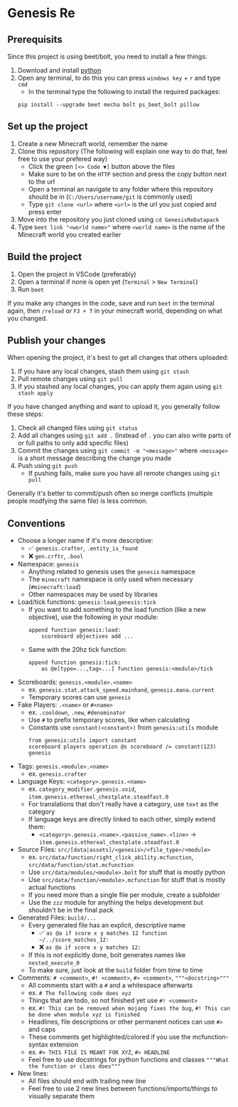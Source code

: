 # Genesis Re

## Prerequisits

Since this project is using beet/bolt, you need to install a few things:
1. Download and install [python](https://www.python.org)
2. Open any terminal, to do this you can press `windows key` + `r` and type `cmd`
    - In the terminal type the following to install the required packages:
    ```
    pip install --upgrade beet mecha bolt ps_beet_bolt pillow
    ```

## Set up the project

1. Create a new Minecraft world, remember the name
2. Clone this repository (The following will explain one way to do that, feel free to use your prefered way)
    - Click the green `[<> Code ▼]` button above the files
    - Make sure to be on the `HTTP` section and press the copy button next to the url
    - Open a terminal an navigate to any folder where this repository should be in (`C:/Users/username/git` is commonly used)
    - Type `git clone <url>` where `<url>` is the url you just copied and press enter
3. Move into the repository you just cloned using `cd GenesisReDatapack`
4. Type `beet link "<world name>"` where `<world name>` is the name of the Minecraft world you created earlier

## Build the project

1. Open the project in VSCode (preferably)
2. Open a terminal if none is open yet (`Terminal` > `New Terminal`)
3. Run `beet`

If you make any changes in the code, save and run `beet` in the terminal again, then `/reload` or `F3 + T` in your minecraft world, depending on what you changed.

## Publish your changes

When opening the project, it's best to get all changes that others uploaded:
1. If you have any local changes, stash them using `git stash`
2. Pull remote changes using `git pull`
3. If you stashed any local changes, you can apply them again using `git stash apply`

If you have changed anything and want to upload it, you generally follow these steps:
1. Check all changed files using `git status`
2. Add all changes using `git add .` (Instead of `.` you can also write parts of or full paths to only add specific files)
3. Commit the changes using `git commit -m "<message>"` where `<message>` is a short message describing the change you made
4. Push using `git push`
    - If pushing fails, make sure you have all remote changes using `git pull`

Generally it's better to commit/push often so merge conflicts (multiple people modfying the same file) is less common.

## Conventions

- Choose a longer name if it's more descriptive:
    - :white_check_mark: `genesis.crafter`, `.entity_is_found`
    - :x: `gen.crftr`, `.bool`
- Namespace: `genesis`
    - Anything related to genesis uses the `genesis` namespace
    - The `minecraft` namespace is only used when necessary (`#minecraft:load`)
    - Other namespaces may be used by libraries
- Load/tick functions: `genesis:load`,`genesis:tick`
    - If you want to add something to the load function (like a new objective), use the following in your module:
        ```mcfunction
        append function genesis:load:
            scoreboard objectives add ...
        ```
    - Same with the 20hz tick function:
        ```mcfunction
        append function genesis:tick:
            as @e[type=...,tag=...] function genesis:<module>/tick
        ```
- Scoreboards: `genesis.<module>.<name>`
    - ex. `genesis.stat.attack_speed.mainhand`, `genesis.mana.current`
    - Temporary scores can use `genesis`
- Fake Players: `.<name>` or `#<name>`
    - ex. `.cooldown`, `.new`, `#denominator`
    - Use `#` to prefix temporary scores, like when calculating
    - Constants use `constant(<constant>)` from `genesis:utils` module
        ```mcfunction
        from genesis:utils import constant
        scoreboard players operation @s scoreboard /= constant(123) genesis
        ```
- Tags: `genesis.<module>.<name>`
    - ex. `genesis.crafter`
- Language Keys: `<category>.genesis.<name>`
    - ex. `category_modifier.genesis.void`, `item.genesis.ethereal_chestplate.steadfast.0`
    - For translations that don't really have a category, use `text` as the category
    - If language keys are directly linked to each other, simply extend them:
        - `<category>.genesis.<name>.<passive_name>.<line>` -> `item.genesis.ethereal_chestplate.steadfast.0`
- Source Files: `src/[data|assets]/<genesis>/<file_type>/<module>`
    - ex. `src/data/function/right_click_ability.mcfunction`, `src/data/function/stat.mcfunction`
    - Use `src/data/modules/<module>.bolt` for stuff that is mostly python
    - Use `src/data/function/<module>.mcfunction` for stuff that is mostly actual functions
    - If you need more than a single file per module, create a subfolder
    - Use the `zzz` module for anything the helps development but shouldn't be in the final pack
- Generated Files: `build/...`
    - Every generated file has an explicit, descriptive name
        - :white_check_mark: `as @a if score x y matches 12 function ~/../score_matches_12:`
        - :x: `as @a if score x y matches 12:`
    - If this is not explicitly done, bolt generates names like `nested_execute_0`
    - To make sure, just look at the `build` folder from time to time
- Comments: `# <comment>`, `#! <comment>`, `#> <comment>`, `"""<docstring>"""`
    - All comments start with a `#` and a whitespace afterwarts
    - ex. `# The following code does xyz`
    - Things that are todo, so not finished yet use `#! <comment>`
    - ex. `#! This can be removed when mojang fixes the bug`, `#! This can be done when module xyz is finished`
    - Headlines, file descriptions or other permanent notices can use `#>` and caps
    - These comments get highlighted/colored if you use the mcfunction-syntax extension
    - ex. `#> THIS FILE IS MEANT FOR XYZ`, `#> HEADLINE`
    - Feel free to use docstrings for python functions and classes `"""What the function or class does"""`
- New lines:
    - All files should end with trailing new line
    - Feel free to use 2 new lines between functions/imports/things to visually separate them
